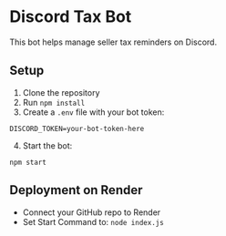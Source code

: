 # Discord Tax Bot

This bot helps manage seller tax reminders on Discord.

## Setup

1. Clone the repository
2. Run `npm install`
3. Create a `.env` file with your bot token:

```
DISCORD_TOKEN=your-bot-token-here
```

4. Start the bot:
```
npm start
```

## Deployment on Render
- Connect your GitHub repo to Render
- Set Start Command to: `node index.js`
